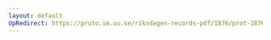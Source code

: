 ```yaml
---
layout: default
UpRedirect: https://pruto.im.uu.se/riksdagen-records-pdf/1876/prot-1876--ak--022/prot-1876--ak--022_012.pdf
---
```

